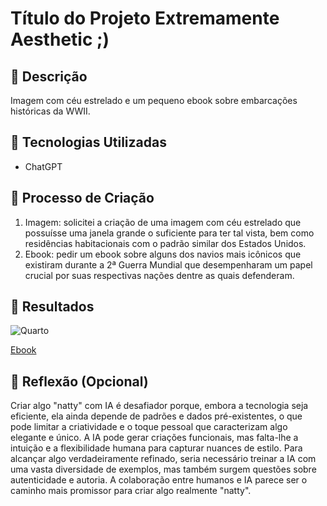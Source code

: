 # Título do Projeto Extremamente Aesthetic ;)

## 📒 Descrição
Imagem com céu estrelado e um pequeno ebook sobre embarcações históricas da WWII. 

## 🤖 Tecnologias Utilizadas
- ChatGPT
## 🧐 Processo de Criação
1. Imagem: solicitei a criação de uma imagem com céu estrelado que possuísse uma janela grande o suficiente para ter tal vista, bem como residências habitacionais com o padrão similar dos Estados Unidos. 
2. Ebook: pedir um ebook sobre alguns dos navios mais icônicos que existiram durante a 2ª Guerra Mundial que desempenharam um papel crucial por suas respectivas nações dentre as quais defenderam. 
## 🚀 Resultados

![Quarto](https://github.com/user-attachments/assets/6f914fa6-57eb-4907-896b-5ff80890035d)

[Ebook](https://chatgpt.com/c/678e8544-6738-8005-8616-dbf22778ca3b)

## 💭 Reflexão (Opcional)
Criar algo "natty" com IA é desafiador porque, embora a tecnologia seja eficiente, ela ainda depende de padrões e dados pré-existentes, o que pode limitar a criatividade e o toque pessoal que caracterizam algo elegante e único. A IA pode gerar criações funcionais, mas falta-lhe a intuição e a flexibilidade humana para capturar nuances de estilo. Para alcançar algo verdadeiramente refinado, seria necessário treinar a IA com uma vasta diversidade de exemplos, mas também surgem questões sobre autenticidade e autoria. A colaboração entre humanos e IA parece ser o caminho mais promissor para criar algo realmente "natty".
